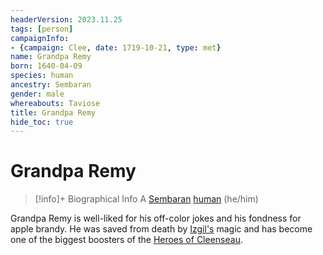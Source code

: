 ```yaml
---
headerVersion: 2023.11.25
tags: [person]
campaignInfo:
- {campaign: Clee, date: 1719-10-21, type: met}
name: Grandpa Remy
born: 1640-04-09
species: human
ancestry: Sembaran
gender: male
whereabouts: Taviose
title: Grandpa Remy
hide_toc: true
---
```

# Grandpa Remy
>[!info]+ Biographical Info
> A [Sembaran](<../../gazetteer/greater-sembara/sembara/sembara.md>) [human](<../../species/humans/humans.md>) (he/him)
> 
>> 
>> 

Grandpa Remy is well-liked for his off-color jokes and his fondness for apple brandy. He was saved from death by [Izgil's](<../pcs/cleenseau/izgil-moonseeker.md>) magic and has become one of the biggest boosters of the [Heroes of Cleenseau](<../pcs/cleenseau/heroes-of-cleenseau.md>). 